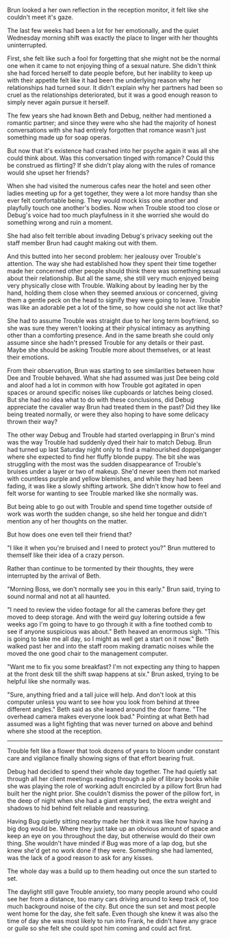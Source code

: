Brun looked a her own reflection in the reception monitor, it felt like she couldn't meet it's gaze.

The last few weeks had been a lot for her emotionally, and the quiet Wednesday morning shift was exactly the place to linger with her thoughts uninterrupted.

First, she felt like such a fool for forgetting that she might not be the normal one when it came to not enjoying thing of a sexual nature. She didn't think she had forced herself to date people before, but her inability to keep up with their appetite felt like it had been the underlying reason why her relationships had turned sour. It didn't explain why her partners had been so cruel as the relationships deteriorated, but it was a good enough reason to simply never again pursue it herself.

The few years she had known Beth and Debug, neither had mentioned a romantic partner; and since they were who she had the majority of honest conversations with she had entirely forgotten that romance wasn't just something made up for soap operas.

But now that it's existence had crashed into her psyche again it was all she could think about. Was this conversation tinged with romance? Could this be construed as flirting? If she didn't play along with the rules of romance would she upset her friends?

When she had visited the numerous cafes near the hotel and seen other ladies meeting up for a get together, they were a lot more handsy than she ever felt comfortable being. They would mock kiss one another and playfully touch one another's bodies. Now when Trouble stood too close or Debug's voice had too much playfulness in it she worried she would do something wrong and ruin a moment.

She had also felt terrible about invading Debug's privacy seeking out the staff member Brun had caught making out with them.

And this butted into her second problem: her jealousy over Trouble's attention. The way she had established how they spent their time together made her concerned other people should think there was something sexual about their relationship. But all the same, she still very much enjoyed being very physically close with Trouble. Walking about by leading her by the hand, holding them close when they seemed anxious or concerned, giving them a gentle peck on the head to signify they were going to leave. Trouble was like an adorable pet a lot of the time, so how could she not act like that?

She had to assume Trouble was straight due to her long term boyfriend, so she was sure they weren't looking at their physical intimacy as anything other than a comforting presence. And in the same breath she could only assume since she hadn't pressed Trouble for any details or their past. Maybe she should be asking Trouble more about themselves, or at least their emotions.

From their observation, Brun was starting to see similarities between how Dee and Trouble behaved. What she had assumed was just Dee being cold and aloof had a lot in common with how Trouble got agitated in open spaces or around specific noises like cupboards or latches being closed. But she had no idea what to do with these conclusions, did Debug appreciate the cavalier way Brun had treated them in the past? Did they like being treated normally, or were they also hoping to have some delicacy thrown their way? 

The other way Debug and Trouble had started overlapping in Brun's mind was the way Trouble had suddenly dyed their hair to match Debug. Brun had turned up last Saturday night only to find a malnourished doppelganger where she expected to find her fluffy blonde puppy. The bit she was struggling with the most was the sudden disappearance of Trouble's bruises under a layer or two of makeup. She'd never seen them not marked with countless purple and yellow blemishes, and while they had been fading, it was like a slowly shifting artwork. She didn't know how to feel and felt worse for wanting to see Trouble marked like she normally was.

But being able to go out with Trouble and spend time together outside of work was worth the sudden change, so she held her tongue and didn't mention any of her thoughts on the matter.

But how does one even tell their friend that? 

"I like it when you're bruised and I need to protect you?" Brun muttered to themself like their idea of a crazy person.

Rather than continue to be tormented by their thoughts, they were interrupted by the arrival of Beth.

"Morning Boss, we don't normally see you in this early." Brun said, trying to sound normal and not at all haunted.

"I need to review the video footage for all the cameras before they get moved to deep storage. And with the weird guy loitering outside a few weeks ago I'm going to have to go through it with a fine toothed comb to see if anyone suspicious was about." Beth heaved an enormous sigh. "This is going to take me all day, so I might as well get a start on it now." Beth walked past her and into the staff room making dramatic noises while the moved the one good chair to the management computer.

"Want me to fix you some breakfast? I'm not expecting any thing to happen at the front desk till the shift swap happens at six." Brun asked, trying to be helpful like she normally was.

"Sure, anything fried and a tall juice will help. And don't look at this computer unless you want to see how you look from behind at three different angles." Beth said as she leaned around the door frame. "The overhead camera makes everyone look bad." Pointing at what Beth had assumed was a light fighting that was never turned on above and behind where she stood at the reception.

***

Trouble felt like a flower that took dozens of years to bloom under constant care and vigilance finally showing signs of that effort bearing fruit. 

Debug had decided to spend their whole day together. The had quietly sat through all her client meetings reading through a pile of library books while she was playing the role of working adult encircled by a pillow fort Brun had built her the night prior. She couldn't dismiss the power of the pillow fort, in the deep of night when she had a giant empty bed, the extra weight and shadows to hid behind felt reliable and reassuring.

Having Bug quietly sitting nearby made her think it was like how having a big dog would be. Where they just take up an obvious amount of space and keep an eye on you throughout the day, but otherwise would do their own thing. She wouldn't have minded if Bug was more of a lap dog, but she knew she'd get no work done if they were. Something she had lamented, was the lack of a good reason to ask for any kisses.

The whole day was a build up to them heading out once the sun started to set. 

The daylight still gave Trouble anxiety, too many people around who could see her from a distance, too many cars driving around to keep track of, too much background noise of the city. But once the sun set and most people went home for the day, she felt safe. Even though she knew it was also the time of day she was most likely to run into Frank, he didn't have any grace or guile so she felt she could spot him coming and could act first.

